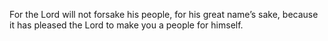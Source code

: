 For the Lord will not forsake his people, for his great name’s sake, because it has pleased the Lord to make you a people for himself.
